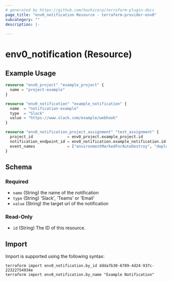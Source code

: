 ```yaml
---
# generated by https://github.com/hashicorp/terraform-plugin-docs
page_title: "env0_notification Resource - terraform-provider-env0"
subcategory: ""
description: |-
  
---
```


# env0_notification (Resource)



## Example Usage

```terraform
resource "env0_project" "example_project" {
  name = "project-example"
}

resource "env0_notification" "example_notification" {
  name  = "notification-example"
  type  = "Slack"
  value = "https://www.slack.com/example/webhook"
}

resource "env0_notification_project_assignment" "test_assignment" {
  project_id               = env0_project.example_project.id
  notification_endpoint_id = env0_notification.example_notification.id
  event_names              = ["environmentMarkedForAutoDestroy", "deploymentCancelled"]
}
```

<!-- schema generated by tfplugindocs -->
## Schema

### Required

- `name` (String) the name of the notification
- `type` (String) 'Slack', 'Teams' or 'Email'
- `value` (String) the target url of the notification

### Read-Only

- `id` (String) The ID of this resource.

## Import

Import is supported using the following syntax:

```shell
terraform import env0_notification.by_id ddda7b30-6789-4d24-937c-22322754934e
terraform import env0_notification.by_name "Example Notification"
```

